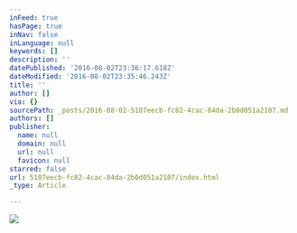 ```yaml
---
inFeed: true
hasPage: true
inNav: false
inLanguage: null
keywords: []
description: ''
datePublished: '2016-08-02T23:36:17.618Z'
dateModified: '2016-08-02T23:35:46.243Z'
title: ''
author: []
via: {}
sourcePath: _posts/2016-08-02-5107eecb-fc82-4cac-84da-2b0d051a2107.md
authors: []
publisher:
  name: null
  domain: null
  url: null
  favicon: null
starred: false
url: 5107eecb-fc82-4cac-84da-2b0d051a2107/index.html
_type: Article

---
```

![](https://the-grid-user-content.s3-us-west-2.amazonaws.com/7ac91a39-9215-482f-80f3-ef5db2c7e69e.png)